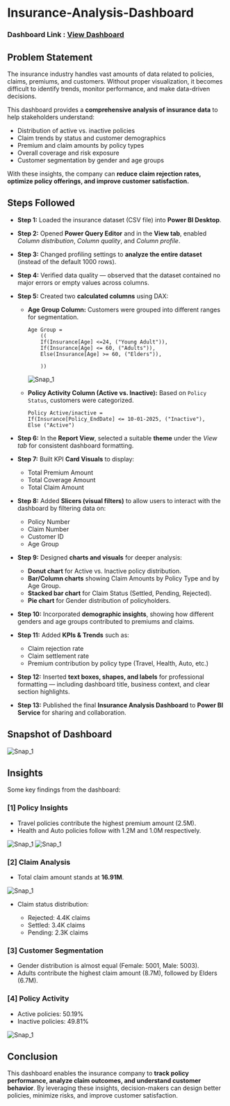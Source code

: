 # Insurance-Analysis-Dashboard

### Dashboard Link : [View Dashboard](https://app.powerbi.com/links/E0Zho2XCYD?ctid=f5410ffc-6e44-4b90-ae76-efeeaafbdf4f&pbi_source=linkShare)

## Problem Statement

The insurance industry handles vast amounts of data related to policies, claims, premiums, and customers. Without proper visualization, it becomes difficult to identify trends, monitor performance, and make data-driven decisions.

This dashboard provides a **comprehensive analysis of insurance data** to help stakeholders understand:

* Distribution of active vs. inactive policies
* Claim trends by status and customer demographics
* Premium and claim amounts by policy types
* Overall coverage and risk exposure
* Customer segmentation by gender and age groups

With these insights, the company can **reduce claim rejection rates, optimize policy offerings, and improve customer satisfaction.**

## Steps Followed

* **Step 1:** Loaded the insurance dataset (CSV file) into **Power BI Desktop**.

* **Step 2:** Opened **Power Query Editor** and in the **View tab**, enabled
  *Column distribution*, *Column quality*, and *Column profile*.

* **Step 3:** Changed profiling settings to **analyze the entire dataset** (instead of the default 1000 rows).

* **Step 4:** Verified data quality — observed that the dataset contained no major errors or empty values across columns.

* **Step 5:** Created two **calculated columns** using DAX:

  * **Age Group Column:** Customers were grouped into different ranges for segmentation.

    ```DAX
    Age Group =
        ((
        If(Insurance[Age] <=24, ("Young Adult")),
        If(Insurance[Age] <= 60, ("Adults")),
        Else(Insurance[Age] >= 60, ("Elders")),
        
        ))
    ```

       ![Snap_1](https://github.com/user-attachments/assets/f099025e-b78c-4a79-a31b-1036f32d4834)



  * **Policy Activity Column (Active vs. Inactive):** Based on `Policy Status`, customers were categorized.

    ```DAX
    Policy Active/inactive =
    If(Insurance[Policy_EndDate] <= 10-01-2025, ("Inactive"),
    Else ("Active")
    ```

* **Step 6:** In the **Report View**, selected a suitable **theme** under the *View tab* for consistent dashboard formatting.

* **Step 7:** Built KPI **Card Visuals** to display:

  * Total Premium Amount
  * Total Coverage Amount
  * Total Claim Amount

* **Step 8:** Added **Slicers (visual filters)** to allow users to interact with the dashboard by filtering data on:

  * Policy Number
  * Claim Number
  * Customer ID
  * Age Group

* **Step 9:** Designed **charts and visuals** for deeper analysis:

  * **Donut chart** for Active vs. Inactive policy distribution.
  * **Bar/Column charts** showing Claim Amounts by Policy Type and by Age Group.
  * **Stacked bar chart** for Claim Status (Settled, Pending, Rejected).
  * **Pie chart** for Gender distribution of policyholders.

* **Step 10:** Incorporated **demographic insights**, showing how different genders and age groups contributed to premiums and claims.

* **Step 11:** Added **KPIs & Trends** such as:

  * Claim rejection rate
  * Claim settlement rate
  * Premium contribution by policy type (Travel, Health, Auto, etc.)

* **Step 12:** Inserted **text boxes, shapes, and labels** for professional formatting — including dashboard title, business context, and clear section highlights.

* **Step 13:** Published the final **Insurance Analysis Dashboard** to **Power BI Service** for sharing and collaboration.


## Snapshot of Dashboard

![Snap_1](https://github.com/user-attachments/assets/7b0dd6d7-681d-43df-b674-68d11944610d)

## Insights

Some key findings from the dashboard:

### \[1] Policy Insights

* Travel policies contribute the highest premium amount (2.5M).
* Health and Auto policies follow with 1.2M and 1.0M respectively.
  
![Snap_1](https://github.com/user-attachments/assets/7e4ca866-b44a-4679-a60f-8b2f7bf1242a)
![Snap_1](https://github.com/user-attachments/assets/f5703af5-87a4-48b1-b864-30749521a7d4)

### \[2] Claim Analysis

* Total claim amount stands at **16.91M**.

![Snap_1](https://github.com/user-attachments/assets/c99601c1-ed46-48bb-bf8a-f84aa9c45d9b)

* Claim status distribution:

  * Rejected: 4.4K claims
  * Settled: 3.4K claims
  * Pending: 2.3K claims

### \[3] Customer Segmentation

* Gender distribution is almost equal (Female: 5001, Male: 5003).
* Adults contribute the highest claim amount (8.7M), followed by Elders (6.7M).

### \[4] Policy Activity

* Active policies: 50.19%
* Inactive policies: 49.81%

![Snap_1](https://github.com/user-attachments/assets/c69119a0-0d01-4283-9a05-9240a9f34e14)



## Conclusion

This dashboard enables the insurance company to **track policy performance, analyze claim outcomes, and understand customer behavior**. By leveraging these insights, decision-makers can design better policies, minimize risks, and improve customer satisfaction.
